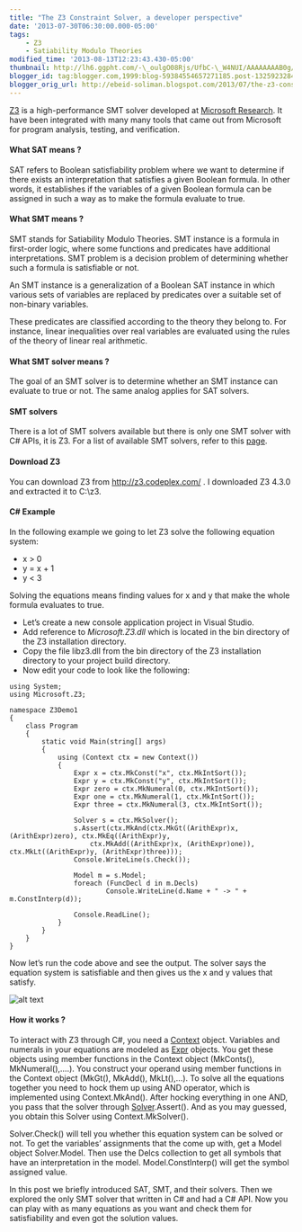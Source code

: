 ```yaml
--- 
title: "The Z3 Constraint Solver, a developer perspective" 
date: '2013-07-30T06:30:00.000-05:00' 
tags: 
    - Z3 
    - Satiability Modulo Theories
modified_time: '2013-08-13T12:23:43.430-05:00' 
thumbnail: http://lh6.ggpht.com/-\_oulgO08Rjs/UfbC-\_W4NUI/AAAAAAAAB0g/oMAhsSkxYIY/s72-c/fileFProjectsZ3Demo1Z3Demo1binDebugZ3Demo1.EXE\_2013-07-29\_08-51-07\_thumb%25255B1%25255D.png?imgmax=800
blogger_id: tag:blogger.com,1999:blog-59384554657271185.post-1325923284266296577
blogger_orig_url: http://ebeid-soliman.blogspot.com/2013/07/the-z3-constraint-solver-developer.html
---
```


[Z3](http://research.microsoft.com/en-us/um/redmond/projects/z3/old/ "Z3 : An Efficient Theorem Prover")
is a high-performance SMT solver developed at [Microsoft
Research](http://research.microsoft.com/en-us/ "Microsoft Research"). It
have been integrated with many many tools that came out from Microsoft
for program analysis, testing, and verification.

#### What SAT means ?

SAT refers to Boolean satisfiability problem where we want to determine
if there exists an interpretation that satisfies a given Boolean
formula. In other words, it establishes if the variables of a given
Boolean formula can be assigned in such a way as to make the formula
evaluate to true.

#### What SMT means ?

SMT stands for Satiability Modulo Theories. SMT instance is a formula in
first-order logic, where some functions and predicates have additional
interpretations. SMT problem is a decision problem of determining
whether such a formula is satisfiable or not.

An SMT instance is a generalization of a Boolean SAT instance in which
various sets of variables are replaced by predicates over a suitable set
of non-binary variables.

These predicates are classified according to the theory they belong to.
For instance, linear inequalities over real variables are evaluated
using the rules of the theory of linear real arithmetic.

#### What SMT solver means ?

The goal of an SMT solver is to determine whether an SMT instance can
evaluate to true or not. The same analog applies for SAT solvers.

#### SMT solvers

There is a lot of SMT solvers available but there is only one SMT solver
with C\# APIs, it is Z3. For a list of available SMT solvers, refer to
this
[page](http://en.wikipedia.org/wiki/Satisfiability_Modulo_Theories "Satisfiability Modulo Theories").

#### Download Z3

You can download Z3 from <http://z3.codeplex.com/> . I downloaded Z3
4.3.0 and extracted it to C:\\z3.

#### C\# Example

In the following example we going to let Z3 solve the following equation
system:

-   x &gt; 0
-   y = x + 1 
-   y &lt; 3

Solving the equations means finding values for x and y that make the
whole formula evaluates to true.

-   Let’s create a new console application project in Visual Studio.
-   Add reference to *Microsoft.Z3.dll* which is located in the bin
    directory of the Z3 installation directory.
-   Copy the file libz3.dll from the bin directory of the Z3
    installation directory to your project build directory.
-   Now edit your code to look like the following:

<!-- -->

    using System;
    using Microsoft.Z3;

    namespace Z3Demo1
    {
        class Program
        {
            static void Main(string[] args)
            {
                using (Context ctx = new Context())
                {
                    Expr x = ctx.MkConst("x", ctx.MkIntSort());
                    Expr y = ctx.MkConst("y", ctx.MkIntSort());
                    Expr zero = ctx.MkNumeral(0, ctx.MkIntSort());
                    Expr one = ctx.MkNumeral(1, ctx.MkIntSort());
                    Expr three = ctx.MkNumeral(3, ctx.MkIntSort());
                    
                    Solver s = ctx.MkSolver();
                    s.Assert(ctx.MkAnd(ctx.MkGt((ArithExpr)x, (ArithExpr)zero), ctx.MkEq((ArithExpr)y, 
                        ctx.MkAdd((ArithExpr)x, (ArithExpr)one)), ctx.MkLt((ArithExpr)y, (ArithExpr)three)));
                    Console.WriteLine(s.Check());

                    Model m = s.Model;
                    foreach (FuncDecl d in m.Decls)
                            Console.WriteLine(d.Name + " -> " + m.ConstInterp(d));
                        
                    Console.ReadLine();
                }
            }
        }
    }


Now let’s run the code above and see the output. The solver says the
equation system is satisfiable and then gives us the x and y values that
satisfy.

![alt text](/img/0015.png "Logo Title Text 1")

#### How it works ?

To interact with Z3 through C\#, you need a
[Context](http://research.microsoft.com/en-us/um/redmond/projects/z3/class_microsoft_1_1_z3_1_1_context.html "Context Class Reference")
object. Variables and numerals in your equations are modeled as
[Expr](http://research.microsoft.com/en-us/um/redmond/projects/z3/class_microsoft_1_1_z3_1_1_expr.html "Expr Class Reference")
objects. You get these objects using member functions in the Context
object (MkConts(), MkNumeral(),….). You construct your operand using
member functions in the Context object (MkGt(), MkAdd(), MkLt(),…). To
solve all the equations together you need to hock them up using AND
operator, which is implemented using Context.MkAnd(). After hocking
everything in one AND, you pass that the solver through
[Solver](http://research.microsoft.com/en-us/um/redmond/projects/z3/class_microsoft_1_1_z3_1_1_solver.html "Solver Class Reference").Assert().
And as you may guessed, you obtain this Solver using Context.MkSolver().

Solver.Check() will tell you whether this equation system can be solved
or not. To get the variables’ assignments that the come up with, get a
Model object Solver.Model. Then use the Delcs collection to get all
symbols that have an interpretation in the model. Model.ConstInterp()
will get the symbol assigned value.

In this post we briefly introduced SAT, SMT, and their solvers. Then we
explored the only SMT solver that written in C\# and had a C\# API. Now
you can play with as many equations as you want and check them for
satisfiability and even got the solution values.
